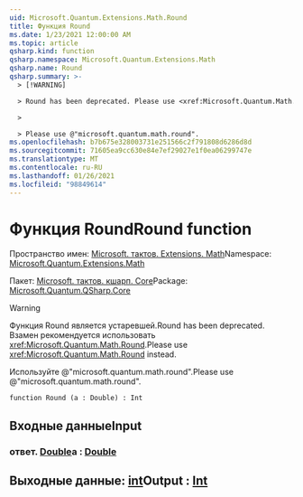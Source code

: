 ```yaml
---
uid: Microsoft.Quantum.Extensions.Math.Round
title: Функция Round
ms.date: 1/23/2021 12:00:00 AM
ms.topic: article
qsharp.kind: function
qsharp.namespace: Microsoft.Quantum.Extensions.Math
qsharp.name: Round
qsharp.summary: >-
  > [!WARNING]

  > Round has been deprecated. Please use <xref:Microsoft.Quantum.Math.Round> instead.

  >

  > Please use @"microsoft.quantum.math.round".
ms.openlocfilehash: b7b675e328003731e251566c2f791808d6286d8d
ms.sourcegitcommit: 71605ea9cc630e84e7ef29027e1f0ea06299747e
ms.translationtype: MT
ms.contentlocale: ru-RU
ms.lasthandoff: 01/26/2021
ms.locfileid: "98849614"
---
```

# <a name="round-function"></a><span data-ttu-id="7c438-102">Функция Round</span><span class="sxs-lookup"><span data-stu-id="7c438-102">Round function</span></span>

<span data-ttu-id="7c438-103">Пространство имен: [Microsoft. тактов. Extensions. Math](xref:Microsoft.Quantum.Extensions.Math)</span><span class="sxs-lookup"><span data-stu-id="7c438-103">Namespace: [Microsoft.Quantum.Extensions.Math](xref:Microsoft.Quantum.Extensions.Math)</span></span>

<span data-ttu-id="7c438-104">Пакет: [Microsoft. тактов. кшарп. Core](https://nuget.org/packages/Microsoft.Quantum.QSharp.Core)</span><span class="sxs-lookup"><span data-stu-id="7c438-104">Package: [Microsoft.Quantum.QSharp.Core](https://nuget.org/packages/Microsoft.Quantum.QSharp.Core)</span></span>


> [!WARNING]
> <span data-ttu-id="7c438-105">Функция Round является устаревшей.</span><span class="sxs-lookup"><span data-stu-id="7c438-105">Round has been deprecated.</span></span> <span data-ttu-id="7c438-106">Взамен рекомендуется использовать <xref:Microsoft.Quantum.Math.Round>.</span><span class="sxs-lookup"><span data-stu-id="7c438-106">Please use <xref:Microsoft.Quantum.Math.Round> instead.</span></span>
>
> <span data-ttu-id="7c438-107">Используйте @"microsoft.quantum.math.round".</span><span class="sxs-lookup"><span data-stu-id="7c438-107">Please use @"microsoft.quantum.math.round".</span></span>



```qsharp
function Round (a : Double) : Int
```


## <a name="input"></a><span data-ttu-id="7c438-108">Входные данные</span><span class="sxs-lookup"><span data-stu-id="7c438-108">Input</span></span>

### <a name="a--double"></a><span data-ttu-id="7c438-109">ответ. [Double](xref:microsoft.quantum.lang-ref.double)</span><span class="sxs-lookup"><span data-stu-id="7c438-109">a : [Double](xref:microsoft.quantum.lang-ref.double)</span></span>





## <a name="output--int"></a><span data-ttu-id="7c438-110">Выходные данные: [int](xref:microsoft.quantum.lang-ref.int)</span><span class="sxs-lookup"><span data-stu-id="7c438-110">Output : [Int](xref:microsoft.quantum.lang-ref.int)</span></span>

